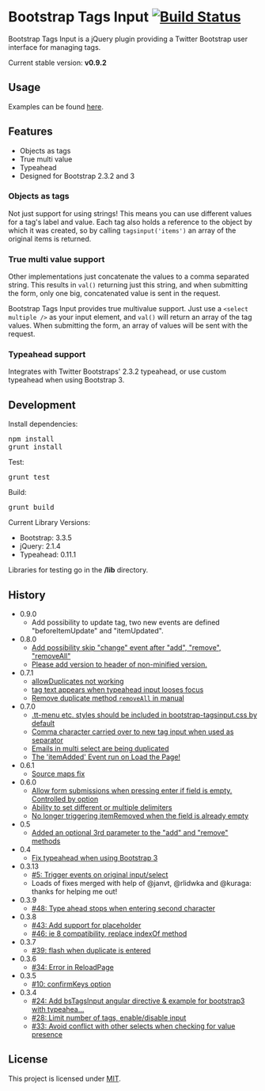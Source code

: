 # Bootstrap Tags Input [![Build Status](https://travis-ci.org/bootstrap-tagsinput/bootstrap-tagsinput.svg?branch=master)](https://travis-ci.org/bootstrap-tagsinput/bootstrap-tagsinput)
Bootstrap Tags Input is a jQuery plugin providing a Twitter Bootstrap user interface for managing tags.

Current stable version: **v0.9.2**

## Usage
Examples can be found [here](http://bootstrap-tagsinput.github.io/bootstrap-tagsinput/examples/).

## Features
* Objects as tags
* True multi value
* Typeahead
* Designed for Bootstrap 2.3.2 and 3

### Objects as tags
Not just support for using strings! This means you can use different values
for a tag's label and value. Each tag also holds a reference to the object
by which it was created, so by calling <code>tagsinput('items')</code> an
array of the original items is returned.

### True multi value support
Other implementations just concatenate the values to a comma separated string.
This results in <code>val()</code> returning just this string, and when
submitting the form, only one big, concatenated value is sent in the request.

Bootstrap Tags Input provides true multivalue support. Just use a
<code>&lt;select multiple /&gt;</code> as your input element, and
<code>val()</code> will return an array of the tag values. When submitting the
form, an array of values will be sent with the request.

### Typeahead support
Integrates with Twitter Bootstraps' 2.3.2 typeahead, or use custom typeahead when using Bootstrap 3.

## Development
Install dependencies:
<pre>
npm install
grunt install
</pre>
Test:
<pre>
grunt test
</pre>
Build:
<pre>
grunt build
</pre>
Current Library Versions:

- Bootstrap: 3.3.5
- jQuery: 2.1.4
- Typeahead: 0.11.1

Libraries for testing go in the **/lib** directory.

## History
- 0.9.0
  - Add possibility to update tag, two new events are defined "beforeItemUpdate" and "itemUpdated".
- 0.8.0
  - [Add possibility skip "change" event after "add", "remove", "removeAll"](https://github.com/bootstrap-tagsinput/bootstrap-tagsinput/pull/429)
  - [Please add version to header of non-minified version.](https://github.com/bootstrap-tagsinput/bootstrap-tagsinput/issues/438)
- 0.7.1
  - [allowDuplicates not working](https://github.com/bootstrap-tagsinput/bootstrap-tagsinput/issues/419)
  - [tag text appears when typeahead input looses focus](https://github.com/bootstrap-tagsinput/bootstrap-tagsinput/issues/386)
  - [Remove duplicate method `removeAll` in manual](https://github.com/bootstrap-tagsinput/bootstrap-tagsinput/pull/427)
- 0.7.0
  - [.tt-menu etc. styles should be included in bootstrap-tagsinput.css by default](https://github.com/bootstrap-tagsinput/bootstrap-tagsinput/issues/426)
  - [Comma character carried over to new tag input when used as separator](https://github.com/bootstrap-tagsinput/bootstrap-tagsinput/issues/422)
  - [Emails in multi select are being duplicated](https://github.com/bootstrap-tagsinput/bootstrap-tagsinput/issues/399)
  - [The 'itemAdded' Event run on Load the Page!](https://github.com/bootstrap-tagsinput/bootstrap-tagsinput/issues/369)
- 0.6.1
  - [Source maps fix](https://github.com/bootstrap-tagsinput/bootstrap-tagsinput/issues/371)
- 0.6.0
  - [Allow form submissions when pressing enter if field is empty. Controlled by option](https://github.com/bootstrap-tagsinput/bootstrap-tagsinput/issues/368)
  - [Ability to set different or multiple delimiters](https://github.com/bootstrap-tagsinput/bootstrap-tagsinput/issues/397)
  - [No longer triggering itemRemoved when the field is already empty](https://github.com/bootstrap-tagsinput/bootstrap-tagsinput/issues/405)
- 0.5
  - [Added an optional 3rd parameter to the "add" and "remove" methods](https://github.com/bootstrap-tagsinput/bootstrap-tagsinput/pull/298)
- 0.4
  - [Fix typeahead when using Bootstrap 3](https://github.com/bootstrap-tagsinput/bootstrap-tagsinput/pull/73)
- 0.3.13
  -  [#5: Trigger events on original input/select](https://github.com/bootstrap-tagsinput/bootstrap-tagsinput/issues/5)
  -  Loads of fixes merged with help of @janvt, @rlidwka and @kuraga: thanks for helping me out!
- 0.3.9
  -  [#48: Type ahead stops when entering second character](https://github.com/bootstrap-tagsinput/bootstrap-tagsinput/issues/48)
- 0.3.8
  -  [#43: Add support for placeholder](https://github.com/bootstrap-tagsinput/bootstrap-tagsinput/pull/43)
  -  [#46: ie 8 compatibility, replace indexOf method](https://github.com/bootstrap-tagsinput/bootstrap-tagsinput/pull/46)
- 0.3.7
  -  [#39: flash when duplicate is entered](https://github.com/bootstrap-tagsinput/bootstrap-tagsinput/issues/39)
- 0.3.6
  -  [#34: Error in ReloadPage](https://github.com/bootstrap-tagsinput/bootstrap-tagsinput/issues/34)
- 0.3.5
  -  [#10: confirmKeys option](https://github.com/bootstrap-tagsinput/bootstrap-tagsinput/issues/10)
- 0.3.4
  -  [#24: Add bsTagsInput angular directive & example for bootstrap3 with typeahea...](https://github.com/bootstrap-tagsinput/bootstrap-tagsinput/pull/24)
  -  [#28: Limit number of tags, enable/disable input](https://github.com/bootstrap-tagsinput/bootstrap-tagsinput/pull/28)
  -  [#33: Avoid conflict with other selects when checking for value presence](https://github.com/bootstrap-tagsinput/bootstrap-tagsinput/pull/33)

## License
This project is licensed under [MIT](https://raw.github.com/bootstrap-tagsinput/bootstrap-tagsinput/master/LICENSE "Read more about the MIT license").

